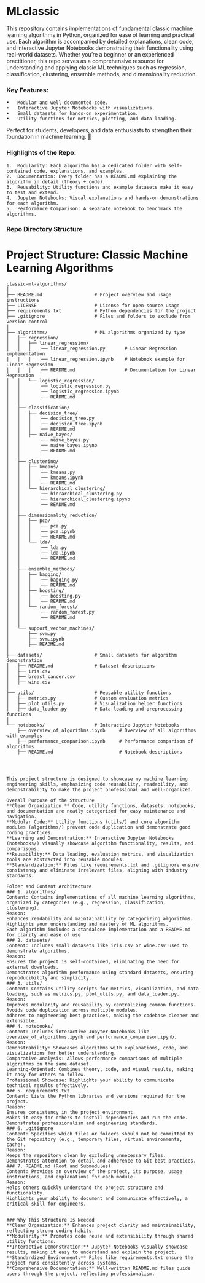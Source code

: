 # MLclassic

This repository contains implementations of fundamental classic machine learning algorithms in Python, organized for ease of learning and practical use. Each algorithm is accompanied by detailed explanations, clean code, and interactive Jupyter Notebooks demonstrating their functionality using real-world datasets. Whether you’re a beginner or an experienced practitioner, this repo serves as a comprehensive resource for understanding and applying classic ML techniques such as regression, classification, clustering, ensemble methods, and dimensionality reduction.

### Key Features:
	•	Modular and well-documented code.
	•	Interactive Jupyter Notebooks with visualizations.
	•	Small datasets for hands-on experimentation.
	•	Utility functions for metrics, plotting, and data loading.

Perfect for students, developers, and data enthusiasts to strengthen their foundation in machine learning. 🚀


### Highlights of the Repo:
	1.	Modularity: Each algorithm has a dedicated folder with self-contained code, explanations, and examples.
	2.	Documentation: Every folder has a README.md explaining the algorithm in detail (theory + code).
	3.	Reusability: Utility functions and example datasets make it easy to test and extend.
	4.	Jupyter Notebooks: Visual explanations and hands-on demonstrations for each algorithm.
	5.	Performance Comparison: A separate notebook to benchmark the algorithms.


 ### Repo Directory Structure

# Project Structure: Classic Machine Learning Algorithms

```plaintext
classic-ml-algorithms/
│
├── README.md                   # Project overview and usage instructions
├── LICENSE                     # License for open-source usage
├── requirements.txt            # Python dependencies for the project
├── .gitignore                  # Files and folders to exclude from version control
│
├── algorithms/                 # ML algorithms organized by type
│   ├── regression/             
│   │   ├── linear_regression/
│   │   │   ├── linear_regression.py       # Linear Regression implementation
│   │   │   ├── linear_regression.ipynb    # Notebook example for Linear Regression
│   │   │   ├── README.md                  # Documentation for Linear Regression
│   │   └── logistic_regression/
│   │       ├── logistic_regression.py
│   │       ├── logistic_regression.ipynb
│   │       ├── README.md
│   │
│   ├── classification/
│   │   ├── decision_tree/
│   │   │   ├── decision_tree.py
│   │   │   ├── decision_tree.ipynb
│   │   │   ├── README.md
│   │   ├── naive_bayes/
│   │       ├── naive_bayes.py
│   │       ├── naive_bayes.ipynb
│   │       ├── README.md
│   │
│   ├── clustering/
│   │   ├── kmeans/
│   │   │   ├── kmeans.py
│   │   │   ├── kmeans.ipynb
│   │   │   ├── README.md
│   │   └── hierarchical_clustering/
│   │       ├── hierarchical_clustering.py
│   │       ├── hierarchical_clustering.ipynb
│   │       ├── README.md
│   │
│   ├── dimensionality_reduction/
│   │   ├── pca/
│   │   │   ├── pca.py
│   │   │   ├── pca.ipynb
│   │   │   ├── README.md
│   │   └── lda/
│   │       ├── lda.py
│   │       ├── lda.ipynb
│   │       ├── README.md
│   │
│   ├── ensemble_methods/
│   │   ├── bagging/
│   │   │   ├── bagging.py
│   │   │   ├── README.md
│   │   ├── boosting/
│   │   │   ├── boosting.py
│   │   │   ├── README.md
│   │   └── random_forest/
│   │       ├── random_forest.py
│   │       ├── README.md
│   │
│   └── support_vector_machines/
│       ├── svm.py
│       ├── svm.ipynb
│       ├── README.md
│
├── datasets/                   # Small datasets for algorithm demonstration
│   ├── README.md               # Dataset descriptions
│   ├── iris.csv
│   ├── breast_cancer.csv
│   ├── wine.csv
│
├── utils/                      # Reusable utility functions
│   ├── metrics.py              # Custom evaluation metrics
│   ├── plot_utils.py           # Visualization helper functions
│   ├── data_loader.py          # Data loading and preprocessing functions
│
└── notebooks/                  # Interactive Jupyter Notebooks
    ├── overview_of_algorithms.ipynb     # Overview of all algorithms with examples
    ├── performance_comparison.ipynb     # Performance comparison of algorithms
    ├── README.md                        # Notebook descriptions




This project structure is designed to showcase my machine learning engineering skills, emphasizing code reusability, readability, and demonstrability to make the project professional and well-organized.

Overall Purpose of the Structure
**Clear Organization:** Code, utility functions, datasets, notebooks, and documentation are neatly categorized for easy maintenance and navigation.
**Modular Code:** Utility functions (utils/) and core algorithm modules (algorithms/) prevent code duplication and demonstrate good coding practices.
**Learning and Demonstration:** Interactive Jupyter Notebooks (notebooks/) visually showcase algorithm functionality, results, and comparisons.
**Reusability:** Data loading, evaluation metrics, and visualization tools are abstracted into reusable modules.
**Standardization:** Files like requirements.txt and .gitignore ensure consistency and eliminate irrelevant files, aligning with industry standards.

Folder and Content Architecture
### 1. algorithms/
Content: Contains implementations of all machine learning algorithms, organized by categories (e.g., regression, classification, clustering).
Reason:
Enhances readability and maintainability by categorizing algorithms.
Highlights your understanding and mastery of ML algorithms.
Each algorithm includes a standalone implementation and a README.md for clarity and ease of use.
### 2. datasets/
Content: Includes small datasets like iris.csv or wine.csv used to demonstrate algorithms.
Reason:
Ensures the project is self-contained, eliminating the need for external downloads.
Demonstrates algorithm performance using standard datasets, ensuring reproducibility and simplicity.
### 3. utils/
Content: Contains utility scripts for metrics, visualization, and data loading, such as metrics.py, plot_utils.py, and data_loader.py.
Reason:
Improves modularity and reusability by centralizing common functions.
Avoids code duplication across multiple modules.
Adheres to engineering best practices, making the codebase cleaner and extensible.
### 4. notebooks/
Content: Includes interactive Jupyter Notebooks like overview_of_algorithms.ipynb and performance_comparison.ipynb.
Reason:
Demonstrability: Showcases algorithms with explanations, code, and visualizations for better understanding.
Comparative Analysis: Allows performance comparisons of multiple algorithms on the same dataset.
Learning-Oriented: Combines theory, code, and visual results, making it easy for others to follow.
Professional Showcase: Highlights your ability to communicate technical results effectively.
### 5. requirements.txt
Content: Lists the Python libraries and versions required for the project.
Reason:
Ensures consistency in the project environment.
Makes it easy for others to install dependencies and run the code.
Demonstrates professionalism and engineering standards.
### 6. .gitignore
Content: Specifies which files or folders should not be committed to the Git repository (e.g., temporary files, virtual environments, cache).
Reason:
Keeps the repository clean by excluding unnecessary files.
Demonstrates attention to detail and adherence to Git best practices.
### 7. README.md (Root and Submodules)
Content: Provides an overview of the project, its purpose, usage instructions, and explanations for each module.
Reason:
Helps others quickly understand the project structure and functionality.
Highlights your ability to document and communicate effectively, a critical skill for engineers.


### Why This Structure Is Needed
**Clear Organization:** Enhances project clarity and maintainability, reflecting strong coding habits.
**Modularity:** Promotes code reuse and extensibility through shared utility functions.
**Interactive Demonstration:** Jupyter Notebooks visually showcase results, making it easy to understand and explain the project.
**Standardized Environment:** Files like requirements.txt ensure the project runs consistently across systems.
**Comprehensive Documentation:** Well-written README.md files guide users through the project, reflecting professionalism.